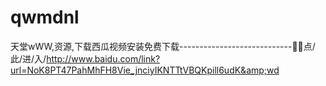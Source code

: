 # qwmdnl
天堂wWW,资源,下载西瓜视频安装免费下载----------------------------🌃🌃点/此/进/入/http://www.baidu.com/link?url=NoK8PT47PahMhFH8Vie_jnciyIKNTTtVBQKpill6udK&amp;wd
